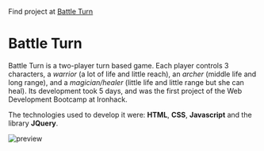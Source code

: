Find project at [Battle Turn](https://caconka.github.io/turn-based-game/)

# Battle Turn

Battle Turn is a two-player turn based game. Each player controls 3 characters, a _warrior_ (a lot of life and little reach), an _archer_ (middle life and long range), and a _magician/healer_ (little life and little range but she can heal). Its development took 5 days, and was the first project of the Web Development Bootcamp at Ironhack.

The technologies used to develop it were: **HTML**, **CSS**, **Javascript** and the library **JQuery**.

![preview](https://i.imgur.com/vg6ksSD.png)
